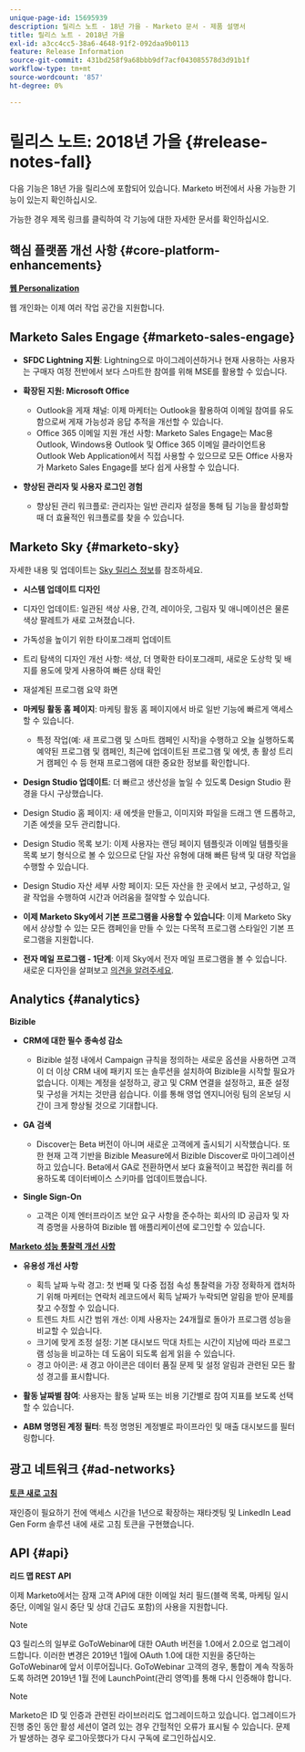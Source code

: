 ```yaml
---
unique-page-id: 15695939
description: 릴리스 노트 - 18년 가을 - Marketo 문서 - 제품 설명서
title: 릴리스 노트 - 2018년 가을
exl-id: a3cc4cc5-38a6-4648-91f2-092daa9b0113
feature: Release Information
source-git-commit: 431bd258f9a68bbb9df7acf043085578d3d91b1f
workflow-type: tm+mt
source-wordcount: '857'
ht-degree: 0%

---
```


# 릴리스 노트: 2018년 가을 {#release-notes-fall}

다음 기능은 18년 가을 릴리스에 포함되어 있습니다. Marketo 버전에서 사용 가능한 기능이 있는지 확인하십시오.

가능한 경우 제목 링크를 클릭하여 각 기능에 대한 자세한 문서를 확인하십시오.

## 핵심 플랫폼 개선 사항 {#core-platform-enhancements}

**[웹 Personalization](/help/marketo/product-docs/web-personalization/getting-started/workspaces-in-web-personalization.md)**

웹 개인화는 이제 여러 작업 공간을 지원합니다.

## Marketo Sales Engage {#marketo-sales-engage}

* **SFDC Lightning 지원**: Lightning으로 마이그레이션하거나 현재 사용하는 사용자는 구매자 여정 전반에서 보다 스마트한 참여를 위해 MSE를 활용할 수 있습니다.

* **확장된 지원: Microsoft Office**

   * Outlook을 게재 채널: 이제 마케터는 Outlook을 활용하여 이메일 참여를 유도함으로써 게재 가능성과 응답 추적을 개선할 수 있습니다.
   * Office 365 이메일 지원 개선 사항: Marketo Sales Engage는 Mac용 Outlook, Windows용 Outlook 및 Office 365 이메일 클라이언트용 Outlook Web Application에서 직접 사용할 수 있으므로 모든 Office 사용자가 Marketo Sales Engage를 보다 쉽게 사용할 수 있습니다.

* **향상된 관리자 및 사용자 로그인 경험**

   * 향상된 관리 워크플로: 관리자는 일반 관리자 설정을 통해 팀 기능을 활성화할 때 더 효율적인 워크플로를 찾을 수 있습니다.

## Marketo Sky {#marketo-sky}

자세한 내용 및 업데이트는 [Sky 릴리스 정보](https://help.marketo.com)를 참조하세요.

* **시스템 업데이트 디자인**

* 디자인 업데이트: 일관된 색상 사용, 간격, 레이아웃, 그림자 및 애니메이션은 물론 색상 팔레트가 새로 고쳐졌습니다.
* 가독성을 높이기 위한 타이포그래피 업데이트
* 트리 탐색의 디자인 개선 사항: 색상, 더 명확한 타이포그래피, 새로운 도상학 및 배지를 용도에 맞게 사용하여 빠른 상태 확인
* 재설계된 프로그램 요약 화면

* **마케팅 활동 홈 페이지**: 마케팅 활동 홈 페이지에서 바로 일반 기능에 빠르게 액세스할 수 있습니다.

   * 특정 작업(예: 새 프로그램 및 스마트 캠페인 시작)을 수행하고 오늘 실행하도록 예약된 프로그램 및 캠페인, 최근에 업데이트된 프로그램 및 에셋, 총 활성 트리거 캠페인 수 등 현재 프로그램에 대한 중요한 정보를 확인합니다.

* **Design Studio 업데이트**: 더 빠르고 생산성을 높일 수 있도록 Design Studio 환경을 다시 구상했습니다.
* Design Studio 홈 페이지: 새 에셋을 만들고, 이미지와 파일을 드래그 앤 드롭하고, 기존 에셋을 모두 관리합니다.
* Design Studio 목록 보기: 이제 사용자는 랜딩 페이지 템플릿과 이메일 템플릿을 목록 보기 형식으로 볼 수 있으므로 단일 자산 유형에 대해 빠른 탐색 및 대량 작업을 수행할 수 있습니다.
* Design Studio 자산 세부 사항 페이지: 모든 자산을 한 곳에서 보고, 구성하고, 일괄 작업을 수행하여 시간과 어려움을 절약할 수 있습니다.
* **이제 Marketo Sky에서 기본 프로그램을 사용할 수 있습니다**: 이제 Marketo Sky에서 상상할 수 있는 모든 캠페인을 만들 수 있는 다목적 프로그램 스타일인 기본 프로그램을 지원합니다.
* **전자 메일 프로그램 - 1단계**: 이제 Sky에서 전자 메일 프로그램을 볼 수 있습니다. 새로운 디자인을 살펴보고 [의견을 알려주세요](https://go.marketo.com/NextGenUX---USA---Apr-2018-fcp_Landing-Page-Feedback.html).

## Analytics {#analytics}

**Bizible**

* **CRM에 대한 필수 종속성 감소**

   * Bizible 설정 내에서 Campaign 규칙을 정의하는 새로운 옵션을 사용하면 고객이 더 이상 CRM 내에 패키지 또는 솔루션을 설치하여 Bizible을 시작할 필요가 없습니다. 이제는 계정을 설정하고, 광고 및 CRM 연결을 설정하고, 표준 설정 및 구성을 거치는 것만큼 쉽습니다. 이를 통해 영업 엔지니어링 팀의 온보딩 시간이 크게 향상될 것으로 기대합니다.

* **GA 검색**

   * Discover는 Beta 버전이 아니며 새로운 고객에게 출시되기 시작했습니다. 또한 현재 고객 기반을 Bizible Measure에서 Bizible Discover로 마이그레이션하고 있습니다. Beta에서 GA로 전환하면서 보다 효율적이고 복잡한 쿼리를 허용하도록 데이터베이스 스키마를 업데이트했습니다.

* **Single Sign-On**

   * 고객은 이제 엔터프라이즈 보안 요구 사항을 준수하는 회사의 ID 공급자 및 자격 증명을 사용하여 Bizible 웹 애플리케이션에 로그인할 수 있습니다.

**[Marketo 성능 통찰력 개선 사항](/help/marketo/product-docs/reporting/performance-insights/performance-insights-overview.md)**

* **유용성 개선 사항**

   * 획득 날짜 누락 경고: 첫 번째 및 다중 접점 속성 통찰력을 가장 정확하게 캡처하기 위해 마케터는 연락처 레코드에서 획득 날짜가 누락되면 알림을 받아 문제를 찾고 수정할 수 있습니다.
   * 트렌드 차트 시간 범위 개선: 이제 사용자는 24개월로 돌아가 프로그램 성능을 비교할 수 있습니다.
   * 크기에 맞게 조정 설정: 기본 대시보드 막대 차트는 시간이 지남에 따라 프로그램 성능을 비교하는 데 도움이 되도록 쉽게 읽을 수 있습니다.
   * 경고 아이콘: 새 경고 아이콘은 데이터 품질 문제 및 설정 알림과 관련된 모든 활성 경고를 표시합니다.

* **활동 날짜별 참여**: 사용자는 활동 날짜 또는 비용 기간별로 참여 지표를 보도록 선택할 수 있습니다.
* **ABM 명명된 계정 필터**: 특정 명명된 계정별로 파이프라인 및 매출 대시보드를 필터링합니다.

## 광고 네트워크 {#ad-networks}

**[토큰 새로 고침](/help/marketo/product-docs/demand-generation/social/social-functions/set-up-linkedin-lead-gen-forms.md)**

재인증이 필요하기 전에 액세스 시간을 1년으로 확장하는 재타겟팅 및 LinkedIn Lead Gen Form 솔루션 내에 새로 고침 토큰을 구현했습니다.

## API {#api}

**리드 맵 REST API**

이제 Marketo에서는 잠재 고객 API에 대한 이메일 처리 필드(블랙 목록, 마케팅 일시 중단, 이메일 일시 중단 및 상대 긴급도 포함)의 사용을 지원합니다.

>[!NOTE]
>
>Q3 릴리스의 일부로 GoToWebinar에 대한 OAuth 버전을 1.0에서 2.0으로 업그레이드합니다. 이러한 변경은 2019년 1월에 OAuth 1.0에 대한 지원을 중단하는 GoToWebinar에 앞서 이루어집니다. GoToWebinar 고객의 경우, 통합이 계속 작동하도록 하려면 2019년 1월 전에 LaunchPoint(관리 영역)를 통해 다시 인증해야 합니다.

>[!NOTE]
>
>Marketo은 ID 및 인증과 관련된 라이브러리도 업그레이드하고 있습니다. 업그레이드가 진행 중인 동안 활성 세션이 열려 있는 경우 간헐적인 오류가 표시될 수 있습니다. 문제가 발생하는 경우 로그아웃했다가 다시 구독에 로그인하십시오.
